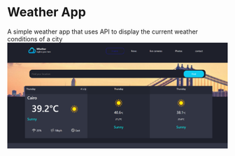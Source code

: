 # Weather App
A simple weather app that uses API to display the current weather conditions of a city 
![alt text](image.png)